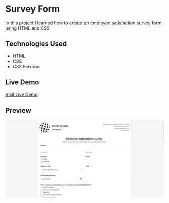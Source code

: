 # Survey Form

In this project I learned how to create an employee satisfaction survey form using HTML and CSS

## Technologies Used

-   HTML
-   CSS
-   CSS Flexbox

## Live Demo

[Visit Live Demo](https://vinceybanez5521.github.io/survey-form/)

## Preview

![Preview](images/preview.PNG)
